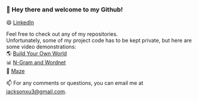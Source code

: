 ### 👋 Hey there and welcome to my Github!
😄 [LinkedIn](https://www.linkedin.com/in/jackson-xu-7aa35824a/)

Feel free to check out any of my repositories.  
Unfortunately, some of my project code has to be kept private, but here are some video demonstrations:  
🌎 [Build Your Own World](https://www.youtube.com/watch?v=zo3LWigAq5w)  
📊 [N-Gram and Wordnet](https://www.youtube.com/watch?v=MG4Li9JN7Cw)  
🔎 [Maze](https://www.youtube.com/watch?v=u3rqaOdaw9I)  

📫 For any comments or questions, you can email me at [jacksonxu3@gmail.com](jacksonxu3@gmail.com). 

<!--
**jacksonxu3/JacksonXu3** is a ✨ _special_ ✨ repository because its `README.md` (this file) appears on your GitHub profile.

Here are some ideas to get you started:

- 🔭 I’m currently working on ...
- 🌱 I’m currently learning ...
- 👯 I’m looking to collaborate on ...
- 🤔 I’m looking for help with ...
- 💬 Ask me about ...
- 📫 How to reach me: ...
- 😄 Pronouns: ...
- ⚡ Fun fact: ...
-->
